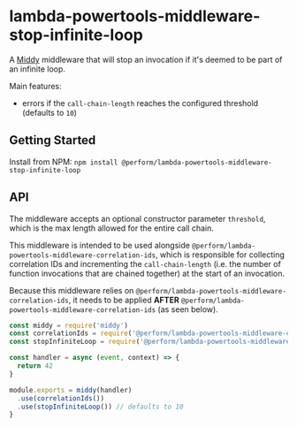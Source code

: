 # lambda-powertools-middleware-stop-infinite-loop

A [Middy](https://github.com/middyjs/middy) middleware that will stop an invocation if it's deemed to be part of an infinite loop.

Main features:

* errors if the `call-chain-length` reaches the configured threshold (defaults to `10`)

## Getting Started

Install from NPM: `npm install @perform/lambda-powertools-middleware-stop-infinite-loop`

## API

The middleware accepts an optional constructor parameter `threshold`, which is the max length allowed for the entire call chain.

This middleware is intended to be used alongside `@perform/lambda-powertools-middleware-correlation-ids`, which is responsible for collecting correlation IDs and incrementing the `call-chain-length` (i.e. the number of function invocations that are chained together) at the start of an invocation.

Because this middleware relies on `@perform/lambda-powertools-middleware-correlation-ids`, it needs to be applied **AFTER** `@perform/lambda-powertools-middleware-correlation-ids` (as seen below).

```js
const middy = require('middy')
const correlationIds = require('@perform/lambda-powertools-middleware-correlation-ids')
const stopInfiniteLoop = require('@perform/lambda-powertools-middleware-stop-infinite-loop')

const handler = async (event, context) => {
  return 42
}

module.exports = middy(handler)
  .use(correlationIds())
  .use(stopInfiniteLoop()) // defaults to 10
}
```
